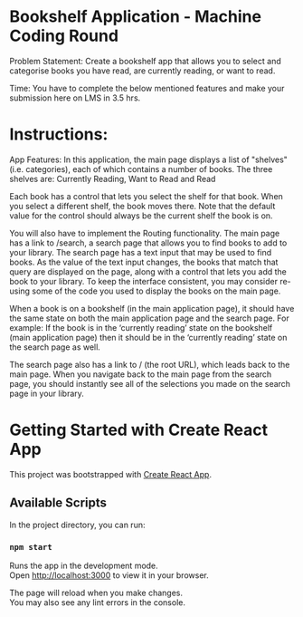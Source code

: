 # Bookshelf Application - Machine Coding Round

Problem Statement: Create a bookshelf app that allows you to select and categorise books you have read, are currently reading, or want to read.

Time: You have to complete the below mentioned features and make your submission here on LMS in 3.5 hrs.

# Instructions: 
App Features:
In this application, the main page displays a list of "shelves" (i.e. categories), each of which contains a number of books. The three shelves are: Currently Reading, Want to Read and Read

Each book has a control that lets you select the shelf for that book. When you select a different shelf, the book moves there. Note that the default value for the control should always be the current shelf the book is on.

You will also have to implement the Routing functionality. The main page has a link to /search, a search page that allows you to find books to add to your library. The search page has a text input that may be used to find books. As the value of the text input changes, the books that match that query are displayed on the page, along with a control that lets you add the book to your library. To keep the interface consistent, you may consider re-using some of the code you used to display the books on the main page.

When a book is on a bookshelf (in the main application page), it should have the same state on both the main application page and the search page. For example: If the book is in the ‘currently reading’ state on the bookshelf (main application page) then it should be in the ‘currently reading’ state on the search page as well.

The search page also has a link to / (the root URL), which leads back to the main page. When you navigate back to the main page from the search page, you should instantly see all of the selections you made on the search page in your library.




# Getting Started with Create React App

This project was bootstrapped with [Create React App](https://github.com/facebook/create-react-app).

## Available Scripts

In the project directory, you can run:

### `npm start`

Runs the app in the development mode.\
Open [http://localhost:3000](http://localhost:3000) to view it in your browser.

The page will reload when you make changes.\
You may also see any lint errors in the console.




